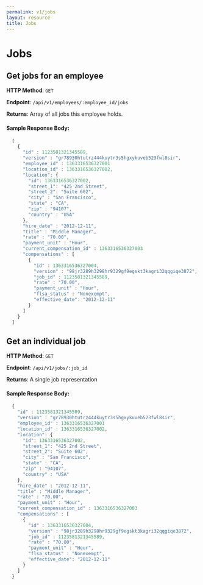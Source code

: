 ```yaml
---
permalink: v1/jobs
layout: resource
title: Jobs
---
```


# Jobs

## Get jobs for an employee

**HTTP Method**: `GET`

**Endpoint**: `/api/v1/employees/:employee_id/jobs`

**Returns**: Array of all jobs this employee holds.

#### Sample Response Body:

```javascript
  [
    {
      "id" : 1123581321345589,
      "version" : "gr78930htutrz444kuytr3s5hgxykuveb523fwl8sir",
      "employee_id" : 1363316536327001
      "location_id" : 1363316536327002,
      "location": {
        "id": 1363316536327002,
        "street_1": "425 2nd Street",
        "street_2": "Suite 602",
        "city" : "San Francisco",
        "state" : "CA",
        "zip" : "94107",
        "country" : "USA"
      },
      "hire_date" : "2012-12-11",
      "title" : "Middle Manager",
      "rate" : "70.00",
      "payment_unit" : "Hour",
      "current_compensation_id" : 1363316536327003
      "compensations" : [
        {
          "id" : 1363316536327004,
          "version" : "98jr3289h3298hr9329gf9egskt3kagri32qqgiqe3872",
          "job_id" : 1123581321345589,
          "rate" : "70.00",
          "payment_unit" : "Hour",
          "flsa_status" : "Nonexempt",
          "effective_date": "2012-12-11"
        }
      ]
    }
  ]
```

## Get an individual job

**HTTP Method**: `GET`

**Endpoint**: `/api/v1/jobs/:job_id`

**Returns**: A single job representation

#### Sample Response Body:


```javascript
  {
    "id" : 1123581321345589,
    "version" : "gr78930htutrz444kuytr3s5hgxykuveb523fwl8sir",
    "employee_id" : 1363316536327001
    "location_id" : 1363316536327002,
    "location": {
      "id": 1363316536327002,
      "street_1": "425 2nd Street",
      "street_2": "Suite 602",
      "city" : "San Francisco",
      "state" : "CA",
      "zip" : "94107",
      "country" : "USA"
    },
    "hire_date" : "2012-12-11",
    "title" : "Middle Manager",
    "rate" : "70.00",
    "payment_unit" : "Hour",
    "current_compensation_id" : 1363316536327003
    "compensations" : [
      {
        "id" : 1363316536327004,
        "version" : "98jr3289h3298hr9329gf9egskt3kagri32qqgiqe3872",
        "job_id" : 1123581321345589,
        "rate" : "70.00",
        "payment_unit" : "Hour",
        "flsa_status" : "Nonexempt",
        "effective_date": "2012-12-11"
      }
    ]
  }
```
